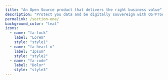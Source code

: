 ```yaml
---
title: "An Open Source product that delivers the right business value"
description: "Protect you data and be digitally souvereign with OS²Product"
permalink: /section-one/
background_color: "teal"
icons:
  - name: "fa-lock"
    label: "Lorem"
    style: "style1"
  - name: "fa-heart-o"
    label: "Ipsum"
    style: "style2"
  - name: "fa-code"
    label: "Dolor"
    style: "style3"
---
```

